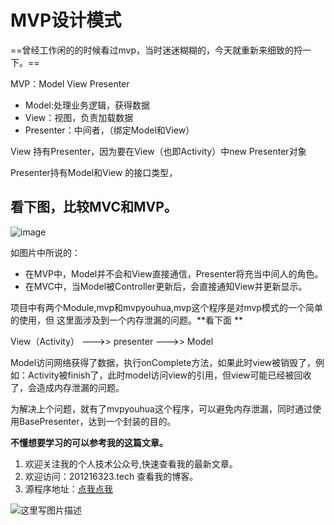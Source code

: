 # MVP设计模式

==曾经工作闲的的时候看过mvp，当时迷迷糊糊的，今天就重新来细致的捋一下。==

MVP：Model  View  Presenter

- Model:处理业务逻辑，获得数据
- View：视图，负责加载数据
- Presenter：中间者，（绑定Model和View）

View 持有Presenter，因为要在View（也即Activity）中new Presenter对象

Presenter持有Model和View 的接口类型，

## 看下图，比较MVC和MVP。

![image](http://wx3.sinaimg.cn/mw690/b0d9a523ly1fcuy5ds4z6j20i10crtgl.jpg)

如图片中所说的：

- 在MVP中，Model并不会和View直接通信，Presenter将充当中间人的角色。
- 在MVC中，当Model被Controller更新后，会直接通知View并更新显示。



项目中有两个Module,mvp和mvpyouhua,mvp这个程序是对mvp模式的一个简单的使用，但
这里面涉及到一个内存泄漏的问题。**看下面
**

View（Activity）  --->>    presenter  --->>  Model

Model访问网络获得了数据，执行onComplete方法，如果此时view被销毁了，例如：Activity被finish了，此时model访问view的引用，但view可能已经被回收了，会造成内存泄漏的问题。

为解决上个问题，就有了mvpyouhua这个程序，可以避免内存泄漏，同时通过使用BasePresenter，达到一个封装的目的。

**不懂想要学习的可以参考我的这篇文章。**



1. 欢迎关注我的个人技术公众号,快速查看我的最新文章。
2. 欢迎访问：201216323.tech 查看我的博客。
3. 源程序地址：[点我点我](https://github.com/201216323/TestMVP)


![这里写图片描述](http://img.blog.csdn.net/20161220174646569?watermark/2/text/aHR0cDovL2Jsb2cuY3Nkbi5uZXQvY2NnXzIwMTIxNjMyMw==/font/5a6L5L2T/fontsize/400/fill/I0JBQkFCMA==/dissolve/70/gravity/SouthEast)


